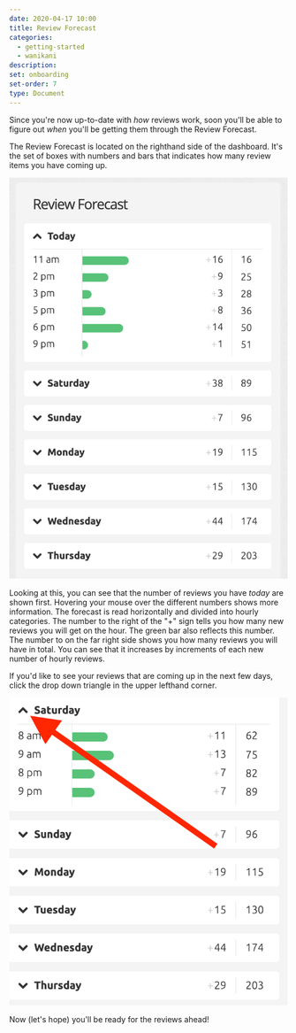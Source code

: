 ```yaml
---
date: 2020-04-17 10:00
title: Review Forecast
categories:
  - getting-started
  - wanikani
description:
set: onboarding
set-order: 7
type: Document
---
```


Since you're now up-to-date with *how* reviews work, soon you'll be able to figure out *when* you'll be getting them through the Review Forecast.

The Review Forecast is located on the righthand side of the dashboard. It's the set of boxes with numbers and bars that indicates how many review items you have coming up.

![WaniKani review forecast](/images/review-forecast.png)

Looking at this, you can see that the number of reviews you have *today* are shown first. Hovering your mouse over the different numbers shows more information. The forecast is read horizontally and divided into hourly categories. The number to the right of the "+" sign tells you how many new reviews you will get on the hour. The green bar also reflects this number. The number to on the far right side shows you how many reviews you will have in total. You can see that it increases by increments of each new number of hourly reviews.

If you'd like to see your reviews that are coming up in the next few days, click the drop down triangle in the upper lefthand corner.

![WaniKani lessons button](/images/review-forecast-2.png)

Now (let's hope) you'll be ready for the reviews ahead!
